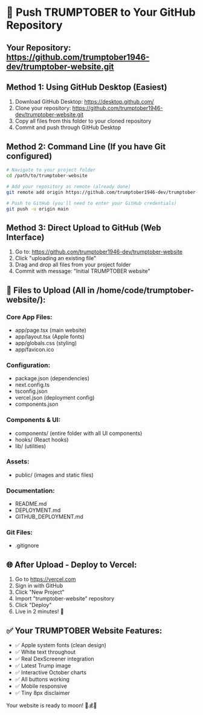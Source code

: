 # 🚀 Push TRUMPTOBER to Your GitHub Repository

## Your Repository: https://github.com/trumptober1946-dev/trumptober-website.git

## Method 1: Using GitHub Desktop (Easiest)
1. Download GitHub Desktop: https://desktop.github.com/
2. Clone your repository: https://github.com/trumptober1946-dev/trumptober-website.git
3. Copy all files from this folder to your cloned repository
4. Commit and push through GitHub Desktop

## Method 2: Command Line (If you have Git configured)
```bash
# Navigate to your project folder
cd /path/to/trumptober-website

# Add your repository as remote (already done)
git remote add origin https://github.com/trumptober1946-dev/trumptober-website.git

# Push to GitHub (you'll need to enter your GitHub credentials)
git push -u origin main
```

## Method 3: Direct Upload to GitHub (Web Interface)
1. Go to: https://github.com/trumptober1946-dev/trumptober-website
2. Click "uploading an existing file"
3. Drag and drop all files from your project folder
4. Commit with message: "Initial TRUMPTOBER website"

## 📁 Files to Upload (All in /home/code/trumptober-website/):

### Core App Files:
- app/page.tsx (main website)
- app/layout.tsx (Apple fonts)
- app/globals.css (styling)
- app/favicon.ico

### Configuration:
- package.json (dependencies)
- next.config.ts
- tsconfig.json
- vercel.json (deployment config)
- components.json

### Components & UI:
- components/ (entire folder with all UI components)
- hooks/ (React hooks)
- lib/ (utilities)

### Assets:
- public/ (images and static files)

### Documentation:
- README.md
- DEPLOYMENT.md
- GITHUB_DEPLOYMENT.md

### Git Files:
- .gitignore

## 🌐 After Upload - Deploy to Vercel:
1. Go to https://vercel.com
2. Sign in with GitHub
3. Click "New Project"
4. Import "trumptober-website" repository
5. Click "Deploy"
6. Live in 2 minutes! 🚀

## ✅ Your TRUMPTOBER Website Features:
- ✅ Apple system fonts (clean design)
- ✅ White text throughout
- ✅ Real DexScreener integration
- ✅ Latest Trump image
- ✅ Interactive October charts
- ✅ All buttons working
- ✅ Mobile responsive
- ✅ Tiny 8px disclaimer

Your website is ready to moon! 🚀💰🔥
